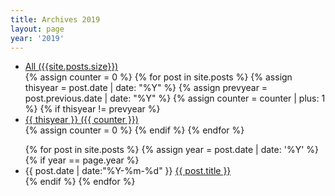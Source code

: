 ```yaml
---
title: Archives 2019
layout: page
year: '2019'
---
```


<ul class="archive-years">
<li><a href="/archive/archives" title="archives" rel="{{ cat[1].size }}">All ({{site.posts.size}})</a></li>
  {% assign counter = 0 %}
  {% for post in site.posts %}
    {% assign thisyear = post.date | date: "%Y" %}
    {% assign prevyear = post.previous.date | date: "%Y" %}
    {% assign counter = counter | plus: 1 %}
    {% if thisyear != prevyear %}
        <li><a href="/archive/{{ post.date | date:"%Y" }}">{{ thisyear }} ({{ counter }})</a></li>
      {% assign counter = 0 %}
    {% endif %}
  {% endfor %}
</ul>

<ul>
{% for post in site.posts %}
    {% assign year = post.date | date: '%Y' %}
        {% if year == page.year %}
          <li class="listing-item">
          <time datetime="{{ post.date | date:"%Y-%m-%d" }}">{{ post.date | date:"%Y-%m-%d" }}</time>
          <a href="{{ post.url }}" title="{{ post.title }}">{{ post.title }}</a>
          </li>
    {% endif %}
{% endfor %}
</ul>
